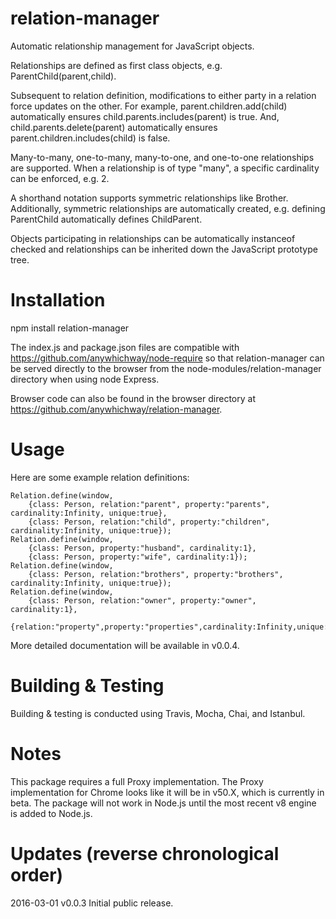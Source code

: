 # relation-manager

Automatic relationship management for JavaScript objects.

Relationships are defined as first class objects, e.g. ParentChild(parent,child).

Subsequent to relation definition, modifications to either party in a relation force updates on the other. For example, parent.children.add(child) automatically ensures child.parents.includes(parent) is true. And, child.parents.delete(parent) automatically ensures parent.children.includes(child) is false.

Many-to-many, one-to-many, many-to-one, and one-to-one relationships are supported. When a relationship is of type "many", a specific cardinality can be enforced, e.g. 2. 

A shorthand notation supports symmetric relationships like Brother. Additionally, symmetric relationships are automatically created, e.g. defining ParentChild automatically defines ChildParent.

Objects participating in relationships can be automatically instanceof checked and relationships can be inherited down the JavaScript prototype tree.

# Installation

npm install relation-manager

The index.js and package.json files are compatible with https://github.com/anywhichway/node-require so that relation-manager can be served directly to the browser from the node-modules/relation-manager directory when using node Express.

Browser code can also be found in the browser directory at https://github.com/anywhichway/relation-manager.

# Usage

Here are some example relation definitions:

```
Relation.define(window,
	{class: Person, relation:"parent", property:"parents", cardinality:Infinity, unique:true},
	{class: Person, relation:"child", property:"children", cardinality:Infinity, unique:true});
Relation.define(window,
	{class: Person, property:"husband", cardinality:1},
	{class: Person, property:"wife", cardinality:1});
Relation.define(window,
	{class: Person, relation:"brothers", property:"brothers", cardinality:Infinity, unique:true});
Relation.define(window,
	{class: Person, relation:"owner", property:"owner", cardinality:1},
	{relation:"property",property:"properties",cardinality:Infinity,unique:true});
```

More detailed documentation will be available in v0.0.4.

# Building & Testing

Building & testing is conducted using Travis, Mocha, Chai, and Istanbul.

# Notes

This package requires a full Proxy implementation. The Proxy implementation for Chrome looks like it will be in v50.X, which is currently in beta. The package will not work in Node.js
until the most recent v8 engine is added to Node.js.

# Updates (reverse chronological order)

2016-03-01 v0.0.3 Initial public release.
